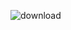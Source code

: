 ![download](https://user-images.githubusercontent.com/81280091/166622115-fd9a997d-d248-4dc6-89cb-45200addc2d9.png)
